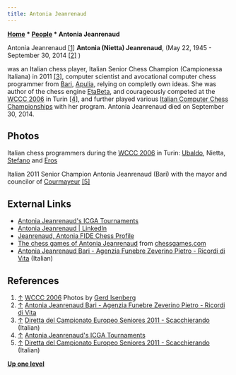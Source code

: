 ```yaml
---
title: Antonia Jeanrenaud
---
```

**[Home](Home "Home") * [People](People "People") * Antonia Jeanrenaud**

[](File:Antonia2006.JPG) Antonia Jeanrenaud <a id="cite-note-1" href="#cite-ref-1">[1]</a>
**Antonia (Nietta) Jeanrenaud**, (May 22, 1945 - September 30, 2014 <a id="cite-note-2" href="#cite-ref-2">[2]</a> )

was an Italian chess player, Italian Senior Chess Champion (Campionessa Italiana) in 2011 <a id="cite-note-3" href="#cite-ref-3">[3]</a>,
computer scientist and avocational computer chess programmer from [Bari](https://en.wikipedia.org/wiki/Bari), [Apulia](https://en.wikipedia.org/wiki/Apulia), relying on completly own ideas.
She was author of the chess engine [EtaBeta](EtaBeta "EtaBeta"), and courageously competed at the [WCCC 2006](WCCC_2006 "WCCC 2006") in Turin <a id="cite-note-4" href="#cite-ref-4">[4]</a>,
and further played various [Italian Computer Chess Championships](Italian_Computer_Chess_Championship "Italian Computer Chess Championship") with her program. Antonia Jeanrenaud died on September 30, 2014.

## Photos

[](File:ItalianChessProgrammers.jpg)
Italian chess programmers during the [WCCC 2006](WCCC_2006 "WCCC 2006") in Turin: [Ubaldo](Ubaldo_Andrea_Farina "Ubaldo Andrea Farina"), Nietta, [Stefano](Stefano_Malloggi "Stefano Malloggi") and [Eros](Eros_Riccio "Eros Riccio")

[](File:EuropeoSeniores2011_Jeanrenaud_Antonia.JPG)
Italian 2011 Senior Champion Antonia Jeanrenaud (Bari) with the mayor and councilor of [Courmayeur](https://en.wikipedia.org/wiki/Courmayeur) <a id="cite-note-5" href="#cite-ref-5">[5]</a>

## External Links

- [Antonia Jeanrenaud's ICGA Tournaments](https://www.game-ai-forum.org/icga-tournaments/person.php?id=112)
- [Antonia Jeanrenaud | LinkedIn](https://www.linkedin.com/in/antonia-jeanrenaud-64100114/)
- [Jeanrenaud, Antonia FIDE Chess Profile](http://ratings.fide.com/card.phtml?event=840645)
- [The chess games of Antonia Jeanrenaud](https://www.chessgames.com/perl/chessplayer?pid=129364) from [chessgames.com](https://www.chessgames.com/index.html)
- [Antonia Jeanrenaud Bari - Agenzia Funebre Zeverino Pietro - Ricordi di Vita](https://www.ricordidivita.it/articolo-antonia-jeanrenaud-bari-agenzia-funebre-zeverino-pietro-16043.html) (Italian)

## References

1. <a id="cite-ref-1" href="#cite-note-1">↑</a> [WCCC 2006](WCCC_2006 "WCCC 2006") Photos by [Gerd Isenberg](Gerd_Isenberg "Gerd Isenberg")
1. <a id="cite-ref-2" href="#cite-note-2">↑</a> [Antonia Jeanrenaud Bari - Agenzia Funebre Zeverino Pietro - Ricordi di Vita](https://www.ricordidivita.it/articolo-antonia-jeanrenaud-bari-agenzia-funebre-zeverino-pietro-16043.html)
1. <a id="cite-ref-3" href="#cite-note-3">↑</a> [Diretta del Campionato Europeo Seniores 2011 - Scacchierando](http://www.scacchierando.net/dblog/articolo.asp?articolo=2247) (Italian)
1. <a id="cite-ref-4" href="#cite-note-4">↑</a> [Antonia Jeanrenaud's ICGA Tournaments](https://www.game-ai-forum.org/icga-tournaments/person.php?id=112)
1. <a id="cite-ref-5" href="#cite-note-5">↑</a> [Diretta del Campionato Europeo Seniores 2011 - Scacchierando](http://www.scacchierando.net/dblog/articolo.asp?articolo=2247) (Italian)

**[Up one level](People "People")**

